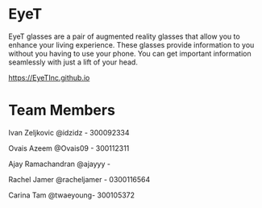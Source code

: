 # EyeT

EyeT glasses are a pair of augmented reality glasses that allow you to enhance your living experience. These glasses provide information to you without you having to use your phone. You can get important information seamlessly with just a lift of your head.

https://EyeTInc.github.io

# Team Members

Ivan Zeljkovic @idzidz - 300092334

Ovais Azeem @Ovais09 - 300112311

Ajay Ramachandran @ajayyy - 

Rachel Jamer @racheljamer - 0300116564

Carina Tam @twaeyoung- 300105372
